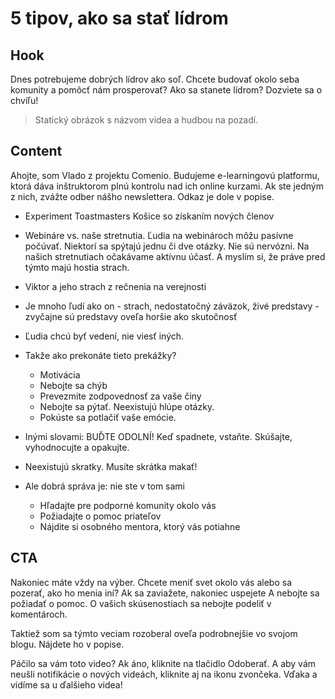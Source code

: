 # 5 tipov, ako sa stať lídrom

## Hook
Dnes potrebujeme dobrých lídrov ako soľ. Chcete budovať okolo seba komunity a pomôcť nám prosperovať? Ako sa stanete lídrom? Dozviete sa o chvíľu!

> Statický obrázok s názvom videa a hudbou na pozadí.

## Content
Ahojte, som Vlado z projektu Comenio. Budujeme e-learningovú platformu, ktorá dáva inštruktorom plnú kontrolu nad ich online kurzami. Ak ste jedným z nich, zvážte odber nášho newslettera. Odkaz je dole v popise.

- Experiment Toastmasters Košice so získaním nových členov
- Webináre vs. naše stretnutia. Ľudia na webinároch môžu pasívne počúvať. Niektorí sa spýtajú jednu či dve otázky. Nie sú nervózni. Na našich stretnutiach očakávame aktívnu účasť. A myslím si, že práve pred týmto majú hostia strach.
- Viktor a jeho strach z rečnenia na verejnosti
- Je mnoho ľudí ako on - strach, nedostatočný záväzok, živé predstavy - zvyčajne sú predstavy oveľa horšie ako skutočnosť
- Ľudia chcú byť vedení, nie viesť iných.
- Takže ako prekonáte tieto prekážky?
  - Motivácia
  - Nebojte sa chýb
  - Prevezmite zodpovednosť za vaše činy
  - Nebojte sa pýtať. Neexistujú hlúpe otázky.
  - Pokúste sa potlačiť vaše emócie.

- Inými slovami: BUĎTE ODOLNÍ! Keď spadnete, vstaňte. Skúšajte, vyhodnocujte a opakujte.
- Neexistujú skratky. Musíte skrátka makať!
- Ale dobrá správa je: nie ste v tom sami
  - Hľadajte pre podporné komunity okolo vás
  - Požiadajte o pomoc priateľov
  - Nájdite si osobného mentora, ktorý vás potiahne

## CTA
Nakoniec máte vždy na výber. Chcete meniť svet okolo vás alebo sa pozerať, ako ho menia iní? Ak sa zaviažete, nakoniec uspejete A nebojte sa požiadať o pomoc. O vašich skúsenostiach sa nebojte podeliť v komentároch.

Taktiež som sa týmto veciam rozoberal oveľa podrobnejšie vo svojom blogu. Nájdete ho v popise.

Páčilo sa vám toto video? Ak áno, kliknite na tlačidlo Odoberať. A aby vám neušli notifikácie o nových videách, kliknite aj na ikonu zvončeka. Vďaka a vidíme sa u ďalšieho videa!